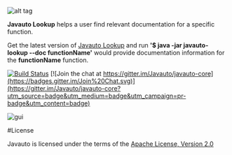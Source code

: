 ![alt tag](https://cloud.githubusercontent.com/assets/3797402/12898899/c04d2f5c-ce8d-11e5-96ad-0d35c37a9f9a.png)

**Javauto Lookup** helps a user find relevant documentation for a specific function.

 Get the latest version of [Javauto Lookup](https://github.com/Javauto/javauto-lookup/releases) and run  **'$ java -jar javauto-lookup --doc functionName'** would provide documentation information for the **functionName** function.
 
 [![Build Status](https://travis-ci.org/Javauto/javauto-lookup.svg)](https://travis-ci.org/Javauto/javauto-lookup)  [![Join the chat at https://gitter.im/Javauto/javauto-core](https://badges.gitter.im/Join%20Chat.svg)](https://gitter.im/Javauto/javauto-core?utm_source=badge&utm_medium=badge&utm_campaign=pr-badge&utm_content=badge)
 
 ![gui](http://htejera.ukelelestudio.com/javauto/javalookup.png)
 
#License

Javauto is licensed under the terms of the [Apache License, Version 2.0](http://www.apache.org/licenses/LICENSE-2.0.html)
